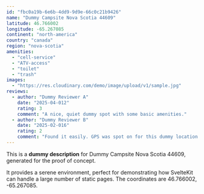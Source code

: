 ```yaml
---
id: "fbc0a19b-6e6b-4dd9-9d9e-66c0c21b9426"
name: "Dummy Campsite Nova Scotia 44609"
latitude: 46.766002
longitude: -65.267085
continent: "north-america"
country: "canada"
region: "nova-scotia"
amenities:
  - "cell-service"
  - "ATV-access"
  - "toilet"
  - "trash"
images:
  - "https://res.cloudinary.com/demo/image/upload/v1/sample.jpg"
reviews:
  - author: "Dummy Reviewer A"
    date: "2025-04-012"
    rating: 3
    comment: "A nice, quiet dummy spot with some basic amenities."
  - author: "Dummy Reviewer B"
    date: "2025-02-016"
    rating: 2
    comment: "Found it easily. GPS was spot on for this dummy location."
---
```


This is a **dummy description** for Dummy Campsite Nova Scotia 44609, generated for the proof of concept.

It provides a serene environment, perfect for demonstrating how SvelteKit can handle a large number of static pages. The coordinates are 46.766002, -65.267085.
